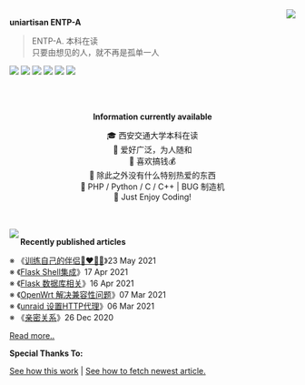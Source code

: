 <a href="https://github.com/anuraghazra/github-readme-stats">
  <img align="right" src="https://github-readme-stats.vercel.app/api?username=uniartisan&show_icons=true&count_private=true&title_color=0366d6&text_color=24292e&icon_color=40c463&bg_color=fff" />
</a>

**uniartisan  ENTP-A**

> ENTP-A. 本科在读 <br />
> 只要由想见的人，就不再是孤单一人

![](https://img.shields.io/badge/-HTML-e34f26?style=flat-square&logo=HTML5&labelColor=e34f26&logoColor=fff) ![](https://img.shields.io/badge/-CSS-1572b6?style=flat-square&logo=CSS3&labelColor=1572b6&logoColor=fff) ![](https://img.shields.io/badge/-JavaScript-f7df1e?style=flat-square&logo=JavaScript&labelColor=f7df1e&logoColor=fff) ![](https://img.shields.io/badge/-C/Cpp-a8b9cc?style=flat-square&logo=C&labelColor=a8b9cc&logoColor=fff) ![](https://img.shields.io/badge/-Python-3776ab?style=flat-square&logo=Python&labelColor=3776ab&logoColor=fff) ![](https://img.shields.io/badge/-VSCode-007acc?style=flat-square&logo=Visual%20Studio%20Code&labelColor=007acc&logoColor=fff)

<br />

<br />

<div align="center">

**Information currently available**

🎓 西安交通大学本科在读 <br />
🎉 爱好广泛，为人随和 <br />
📃 喜欢搞钱💰 <br />
🍻 除此之外没有什么特别热爱的东西 <br />
🎯 PHP / Python / C / C++ | BUG 制造机 <br />
🎃 Just Enjoy Coding!

</div>

<br />

<br />

<a href="https://github.com/anuraghazra/github-readme-stats">
  <img align="left" src="https://github-readme-stats.vercel.app/api/top-langs/?username=uniartisan" />
</a>

**Recently published articles**

<!-- posts start -->

 ※ 《[训练自己的伴侣🧑‍❤️‍💋‍🧑](https://blog.uniartisan.com/archives/train_your_partner.html)》23 May 2021<br />
 ※ 《[Flask Shell集成](https://blog.uniartisan.com/archives/flask_in_shell.html)》17 Apr 2021<br />
 ※ 《[Flask 数据库相关](https://blog.uniartisan.com/archives/flask-sql.html)》16 Apr 2021<br />
 ※ 《[OpenWrt 解决兼容性问题](https://blog.uniartisan.com/archives/solve_openwrt_bugs.html)》07 Mar 2021<br />
 ※ 《[unraid 设置HTTP代理](https://blog.uniartisan.com/archives/setting_http_proxy_on_unriad.html)》06 Mar 2021<br />
 ※ 《[亲密关系](https://blog.uniartisan.com/archives/intimacy.html)》26 Dec 2020<br />


 [Read more..](https://blog.uniartisan.com/)

<!-- posts end -->

**Special Thanks To:**

[See how this work](https://github.com/anuraghazra/github-readme-stats) | [See how to fetch newest article.](https://blog.monsterx.cn/code/update-your-posts-in-readme/)
